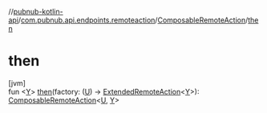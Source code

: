 //[pubnub-kotlin-api](../../../index.md)/[com.pubnub.api.endpoints.remoteaction](../index.md)/[ComposableRemoteAction](index.md)/[then](then.md)

# then

[jvm]\
fun &lt;[Y](then.md)&gt; [then](then.md)(factory: ([U](index.md)) -&gt; [ExtendedRemoteAction](../../../../../pubnub-kotlin/pubnub-kotlin-core-api/pubnub-kotlin-core-api/com.pubnub.api.endpoints.remoteaction/-extended-remote-action/index.md)&lt;[Y](then.md)&gt;): [ComposableRemoteAction](index.md)&lt;[U](index.md), [Y](then.md)&gt;
